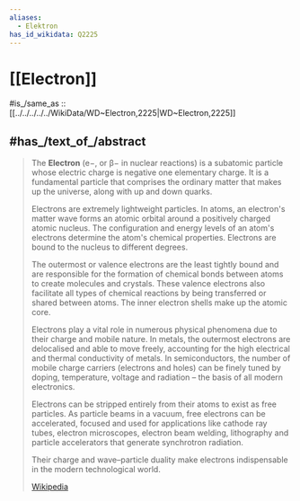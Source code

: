 ```yaml
---
aliases:
  - Elektron
has_id_wikidata: Q2225
---
```


# [[Electron]] 

#is_/same_as :: [[../../../../../WikiData/WD~Electron,2225|WD~Electron,2225]] 

## #has_/text_of_/abstract 

> The **Electron** (e−, or β− in nuclear reactions) is a subatomic particle 
> whose electric charge is negative one elementary charge. 
> It is a fundamental particle that comprises the ordinary matter that makes up the universe, 
> along with up and down quarks.
>
> Electrons are extremely lightweight particles. 
> In atoms, an electron's matter wave forms an atomic orbital around a positively charged atomic nucleus. 
> The configuration and energy levels of an atom's electrons determine the atom's chemical properties. 
> Electrons are bound to the nucleus to different degrees. 
> 
> The outermost or valence electrons are the least tightly bound 
> and are responsible for the formation of chemical bonds between atoms to create molecules and crystals. 
> These valence electrons also facilitate all types of chemical reactions 
> by being transferred or shared between atoms. 
> The inner electron shells make up the atomic core.
>
> Electrons play a vital role in numerous physical phenomena due to their charge and mobile nature. 
> In metals, the outermost electrons are delocalised and able to move freely, 
> accounting for the high electrical and thermal conductivity of metals. 
> In semiconductors, the number of mobile charge carriers (electrons and holes) 
> can be finely tuned by doping, temperature, voltage and radiation – the basis of all modern electronics.
>
> Electrons can be stripped entirely from their atoms to exist as free particles. 
> As particle beams in a vacuum, free electrons can be accelerated, 
> focused and used for applications like cathode ray tubes, electron microscopes, electron beam welding, lithography and particle accelerators that generate synchrotron radiation. 
> 
> Their charge and wave–particle duality make electrons indispensable in the modern technological world.
>
> [Wikipedia](https://en.wikipedia.org/wiki/Electron) 

